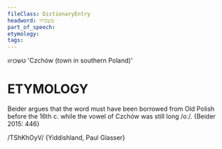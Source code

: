 ```yaml
---
fileClass: DictionaryEntry
headword: טשכויוו
part_of_speech: 
etymology: 
tags: 
---
```

טשכויוו
'Czchów (town in southern Poland)'

ETYMOLOGY
===========
Beider argues that the word must have been borrowed from Old Polish before the 16th c. while the vowel of Czchów was still long /oː/.
{Beider 2015: 446}

/TShKhOyV/ {Yiddishland, Paul Glasser}